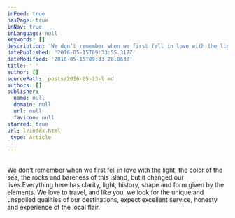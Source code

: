 ```yaml
---
inFeed: true
hasPage: true
inNav: true
inLanguage: null
keywords: []
description: 'We don‘t remember when we first fell in love with the light, the color of the sea, the rocks and bareness of this island, but it changed our lives.Everything here has clarity, light, history, shape and form given by the elements. We love to travel, and like you, we look for the unique and unspoiled qualities of our destinations, expect excellent service, honesty and experience of the local flair.'
datePublished: '2016-05-15T09:33:55.317Z'
dateModified: '2016-05-15T09:33:28.063Z'
title: ' '
author: []
sourcePath: _posts/2016-05-13-l.md
authors: []
publisher:
  name: null
  domain: null
  url: null
  favicon: null
starred: true
url: l/index.html
_type: Article

---
```

## 

We don't remember when we first fell in love with the light, the color of the sea, the rocks and bareness of this island, but it changed our lives.Everything here has clarity, light, history, shape and form given by the elements. We love to travel, and like you, we look for the unique and unspoiled qualities of our destinations, expect excellent service, honesty and experience of the local flair.